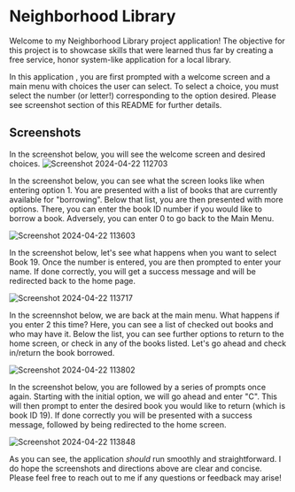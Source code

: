 # Neighborhood Library
Welcome to my Neighborhood Library project application! 
The objective for this project is to showcase skills that were learned thus far by creating a free service, honor system-like application for a local library. 

In this application , you are first prompted with a welcome screen and a main menu with choices the user can select. 
To select a choice, you must select the number (or letter!) corresponding to the option desired. 
Please see screenshot section of this README for further details.


## Screenshots

In the screenshot below, you will see the welcome screen and desired choices. 
![Screenshot 2024-04-22 112703](https://github.com/carpoeric/neighborhood-library/assets/136161391/9c7bf507-6041-4cc1-b86e-cec191e05194)

In the screenshot below, you can see what the screen looks like when entering option 1. You are presented with a list of books that are currently available for "borrowing". Below that list, you are then presented with more options. There, you can enter the book ID number if you would like to borrow a book. Adversely, you can enter 0 to go back to the Main Menu.

![Screenshot 2024-04-22 113603](https://github.com/carpoeric/neighborhood-library/assets/136161391/dff1c861-9df3-4ad3-9d84-c37f124829b8)

In the screenshot below, let's see what happens when you want to select Book 19. Once the number is entered, you are then prompted to enter your name. If done correctly, you will get a success message and will be redirected back to the home page.

![Screenshot 2024-04-22 113717](https://github.com/carpoeric/neighborhood-library/assets/136161391/86ee633d-13be-4a7c-9111-65f985635378)

In the screennshot below, we are back at the main menu. What happens if you enter 2 this time? 
Here, you can see a list of checked out books and who may have it. Below the list, you can see further options to return to the home screen, or check in any of the books listed. Let's go ahead and check in/return the book borrowed.

![Screenshot 2024-04-22 113802](https://github.com/carpoeric/neighborhood-library/assets/136161391/07c525d9-4ddb-4509-91fd-5e68e50978b7)

In the screenshot below, you are followed by a series of prompts once again. Starting with the initial option, we will go ahead and enter "C". This will then prompt to enter the desired book you would like to return (which is book ID 19).  If done correctly you will be presented with a success message, followed by being redirected to the home screen. 

![Screenshot 2024-04-22 113848](https://github.com/carpoeric/neighborhood-library/assets/136161391/2789c3a5-ac45-4a3d-aef7-8b06d67439c1)

As you can see, the application *should* run smoothly and straightforward. I do hope the screenshots and directions above are clear and concise. Please feel free to reach out to me if any questions or feedback may arise!
